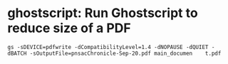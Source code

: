 # ghostscript: Run Ghostscript to reduce size of a PDF


`gs -sDEVICE=pdfwrite -dCompatibilityLevel=1.4 -dNOPAUSE -dQUIET -dBATCH -sOutputFile=pnsacChronicle-Sep-20.pdf main_documen    t.pdf`
